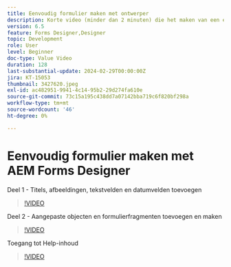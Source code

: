 ```yaml
---
title: Eenvoudig formulier maken met ontwerper
description: Korte video (minder dan 2 minuten) die het maken van een eenvoudig formulier beschrijft
version: 6.5
feature: Forms Designer,Designer
topic: Development
role: User
level: Beginner
doc-type: Value Video
duration: 128
last-substantial-update: 2024-02-29T00:00:00Z
jira: KT-15053
thumbnail: 3427620.jpeg
exl-id: ac482951-9941-4c14-95b2-29d274fa610e
source-git-commit: 73c15a195c438dd7a07142bba719c6f820bf298a
workflow-type: tm+mt
source-wordcount: '46'
ht-degree: 0%

---
```


# Eenvoudig formulier maken met AEM Forms Designer

Deel 1 - Titels, afbeeldingen, tekstvelden en datumvelden toevoegen

>[!VIDEO](https://video.tv.adobe.com/v/3427620/?learn=on)

Deel 2 - Aangepaste objecten en formulierfragmenten toevoegen en maken

>[!VIDEO](https://video.tv.adobe.com/v/3427621/?learn=on)

Toegang tot Help-inhoud

>[!VIDEO](https://video.tv.adobe.com/v/3427622/?learn=on)

